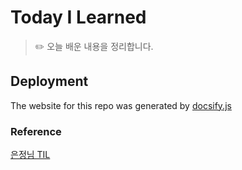 # Today I Learned 

>:pencil2: 오늘 배운 내용을 정리합니다.

## Deployment
The website for this repo was generated by [docsify.js](https://docsify.js.org/#/deploy)

### Reference
[은정님 TIL](https://github.com/ejolie/TIL/tree/master/docs/javascript)